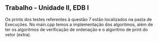 ## Trabalho - Unidade II, EDB I

Os prints dos testes referentes à questão 7 estão localizados na pasta de Execuções.
No main.cpp temos a implementação dos algoritmos, além de ter os algoritmos de verificação de ordenação e o algoritmo de print do vetor (extra).
